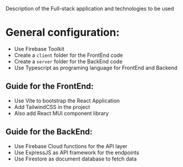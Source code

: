 Description of the Full-stack application and technologies to be used

# General configuration:

* Use Firebase Toolkit
* Create a `client` folder for the FrontEnd code
* Create a `server` folder for the BackEnd code
* Use Typescript as programing language for FrontEnd and Backend

## Guide for the FrontEnd:

* Use Vite to bootstrap the React Application
* Add TailwindCSS in the project
* Also add React MUI component library

## Guide for the BackEnd:

* Use Firebase Cloud functions for the API layer
* Use ExpressJS as API framework for the endpoints
* Use Firestore as document database to fetch data

